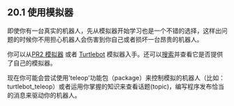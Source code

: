 ## 20.1 使用模拟器
即使你有一台真实的机器人，先从模拟器开始学习也是一个不错的选择，这样出问题的时候你不用担心机器人会伤害到你自己或者损坏一台昂贵的机器人。

你可以从[PR2 模拟器](http://wiki.ros.org/pr2_simulator/Tutorials) 或者 [Turtlebot](http://wiki.ros.org/turtlebot_simulator/Tutorials) 模拟器入手。还可以[搜索](http://wiki.ros.org/Robots)并查看它是否提供了自己的模拟器。

现在你可能会尝试使用'teleop'功能包（package）来控制模拟的机器人（比如：turtlebot_teleop）或者运用你掌握的知识来查看话题(topic)，编写程序发布恰当的消息来驱动你的机器人。